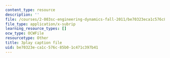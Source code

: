 ```yaml
---
content_type: resource
description: ''
file: /courses/2-003sc-engineering-dynamics-fall-2011/be70323eca1c576c85b01c471c397b41_YZ9y4zcfCPs.srt
file_type: application/x-subrip
learning_resource_types: []
ocw_type: OCWFile
resourcetype: Other
title: 3play caption file
uid: be70323e-ca1c-576c-85b0-1c471c397b41
---
```

